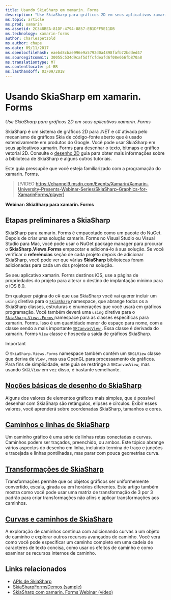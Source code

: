 ```yaml
---
title: Usando SkiaSharp em xamarin. Forms
description: "Use SkiaSharp para gráficos 2D em seus aplicativos xamarin. Forms"
ms.topic: article
ms.prod: xamarin
ms.assetid: 2C348BEA-81DF-4794-8857-EB1DFF5E11DB
ms.technology: xamarin-forms
author: charlespetzold
ms.author: chape
ms.date: 09/11/2017
ms.openlocfilehash: eaebd8cbae996e9a5792d0a4898fafb72bdded47
ms.sourcegitcommit: 30055c534d9caf5dffcfdeafd6f08e666fb870a8
ms.translationtype: MT
ms.contentlocale: pt-BR
ms.lasthandoff: 03/09/2018
---
```

# <a name="using-skiasharp-in-xamarinforms"></a>Usando SkiaSharp em xamarin. Forms

_Use SkiaSharp para gráficos 2D em seus aplicativos xamarin. Forms_

SkiaSharp é um sistema de gráficos 2D para .NET e c# ativada pelo mecanismo de gráficos Skia de código-fonte aberto que é usado extensivamente em produtos do Google. Você pode usar SkiaSharp em seus aplicativos xamarin. Forms para desenhar o texto, bitmaps e gráfico vetorial 2D. Consulte o [desenho 2D](~/graphics-games/skiasharp/index.md) guia para obter mais informações sobre a biblioteca de SkiaSharp e alguns outros tutoriais.

Este guia pressupõe que você esteja familiarizado com a programação do xamarin. Forms.

> [!VIDEO https://channel9.msdn.com/Events/Xamarin/Xamarin-University-Presents-Webinar-Series/SkiaSharp-Graphics-for-XamarinForms/player]

**Webinar: SkiaSharp para xamarin. Forms**

## <a name="skiasharp-preliminaries"></a>Etapas preliminares a SkiaSharp

SkiaSharp para xamarin. Forms é empacotado como um pacote do NuGet. Depois de criar uma solução xamarin. Forms no Visual Studio ou Visual Studio para Mac, você pode usar o NuGet package manager para procurar o **SkiaSharp.Views.Forms** empacotar e adicioná-lo à sua solução. Se você verificar o **referências** seção de cada projeto depois de adicionar SkiaSharp, você pode ver que várias **SkiaSharp** bibliotecas foram adicionadas para cada um dos projetos na solução.

Se seu aplicativo xamarin. Forms destinos iOS, use a página de propriedades do projeto para alterar o destino de implantação mínimo para o iOS 8.0.

Em qualquer página do c# que usa SkiaSharp você vai querer incluir um `using` diretiva para o [ `SkiaSharp` ](https://developer.xamarin.com/api/namespace/SkiaSharp/) namespace, que abrange todos os a SkiaSharp classes, estruturas e enumerações que você usará em gráficos programação. Você também deverá uma `using` diretiva para o [ `SkiaSharp.Views.Forms` ](https://developer.xamarin.com/api/namespace/SkiaSharp.Views.Forms/) namespace para as classes específicas para xamarin. Forms. Isso é um quantidade menor do espaço para nome, com a classe sendo a mais importante [ `SKCanvasView` ](https://developer.xamarin.com/api/type/SkiaSharp.Views.Forms.SKCanvasView/). Essa classe é derivada do xamarin. Forms `View` classe e hospeda a saída de gráficos SkiaSharp.

> [!IMPORTANT]
> O `SkiaSharp.Views.Forms` namespace também contém um `SKGLView` classe que deriva de `View` , mas usa OpenGL para processamento de gráficos. Para fins de simplicidade, este guia se restringe a `SKCanvasView`, mas usando `SKGLView` em vez disso, é bastante semelhante.

## <a name="skiasharp-drawing-basicsbasicsindexmd"></a>[Noções básicas de desenho do SkiaSharp](basics/index.md)

Alguns dos valores de elementos gráficos mais simples, que é possível desenhar com SkiaSharp são retângulos, elipses e círculos. Exibir esses valores, você aprenderá sobre coordenadas SkiaSharp, tamanhos e cores.

## <a name="skiasharp-lines-and-pathspathsindexmd"></a>[Caminhos e linhas de SkiaSharp](paths/index.md)

Um caminho gráfico é uma série de linhas retas conectadas e curvas. Caminhos podem ser traçados, preenchido, ou ambos. Este tópico abrange vários aspectos do desenho em linha, incluindo termina de traço e junções e tracejada e linhas pontilhadas, mas parar com pouca geometrias curva.

## <a name="skiasharp-transformstransformsindexmd"></a>[Transformações de SkiaSharp](transforms/index.md)

Transformações permite que os objetos gráficos ser uniformemente convertido, escala, girada ou em horários diferentes. Este artigo também mostra como você pode usar uma matriz de transformação de 3 por 3 padrão para criar transformações não afins e aplicar transformações aos caminhos.

## <a name="skiasharp-curves-and-pathscurvesindexmd"></a>[Curvas e caminhos de SkiaSharp](curves/index.md)

A exploração de caminhos continua com adicionando curvas a um objeto de caminho e explorar outros recursos avançados de caminho. Você verá como você pode especificar um caminho completo em uma cadeia de caracteres de texto concisa, como usar os efeitos de caminho e como examinar os recursos internos de caminho.


## <a name="related-links"></a>Links relacionados

- [APIs de SkiaSharp](https://developer.xamarin.com/api/root/SkiaSharp/)
- [SkiaSharpFormsDemos (sample)](https://developer.xamarin.com/samples/xamarin-forms/SkiaSharpForms/SkiaSharpFormsDemos/)
- [SkiaSharp com xamarin. Forms Webinar (vídeo)](https://channel9.msdn.com/Events/Xamarin/Xamarin-University-Presents-Webinar-Series/SkiaSharp-Graphics-for-XamarinForms)
